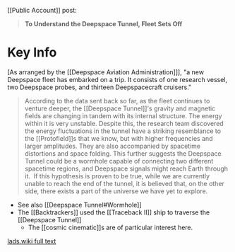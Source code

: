 [[Public Account]] post:
> **To Understand the Deepspace Tunnel, Fleet Sets Off**

# Key Info
\[As arranged by the [[Deepspace Aviation Administration]]], "a new Deepspace fleet has embarked on a trip. It consists of one research vessel, two Deepspace probes, and thirteen Deepspacecraft cruisers."

> According to the data sent back so far, as the fleet continues to venture deeper, the [[Deepspace Tunnel]]'s gravity and magnetic fields are changing in tandem with its internal structure. The energy within it is very unstable. Despite this, the research team discovered the energy fluctuations in the tunnel have a striking resemblance to the [[Protofield]]s that we know, but with higher frequencies and larger amplitudes. They are also accompanied by spacetime distortions and space folding. This further suggests the Deepspace Tunnel could be a wormhole capable of connecting two different spacetime regions, and Deepspace signals might reach Earth through it. 
> If this hypothesis is proven to be true, while we are currently unable to reach the end of the tunnel, it is believed that, on the other side, there exists a part of the universe we have yet to explore.
* See also [[Deepspace Tunnel#Wormhole]]
* The [[Backtrackers]] used the [[Traceback II]] ship to traverse the [[Deepspace Tunnel]]
	* The [[cosmic cinematic]]s are of particular interest here.

[lads.wiki full text](https://lads.wiki/wiki/Deepspace_Tunnel_Fleet_Depart_(Article))